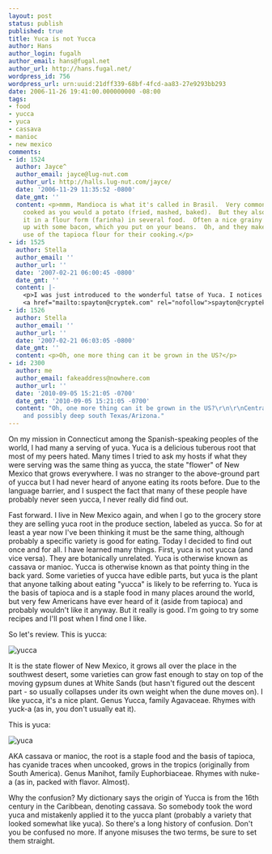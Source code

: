 ```yaml
---
layout: post
status: publish
published: true
title: Yuca is not Yucca
author: Hans
author_login: fugalh
author_email: hans@fugal.net
author_url: http://hans.fugal.net/
wordpress_id: 756
wordpress_url: urn:uuid:21dff339-68bf-4fcd-aa83-27e9293bb293
date: 2006-11-26 19:41:00.000000000 -08:00
tags:
- food
- yucca
- yuca
- cassava
- manioc
- new mexico
comments:
- id: 1524
  author: Jayce^
  author_email: jayce@lug-nut.com
  author_url: http://halls.lug-nut.com/jayce/
  date: '2006-11-29 11:35:52 -0800'
  date_gmt: ''
  content: <p>mmm, Mandioca is what it's called in Brasil.  Very common food.  Often
    cooked as you would a potato (fried, mashed, baked).  But they also heavily use
    it in a flour form (farinha) in several food.  Often a nice grainy flour cooked
    up with some bacon, which you put on your beans.  Oh, and they make very heavy
    use of the tapioca flour for their cooking.</p>
- id: 1525
  author: Stella
  author_email: ''
  author_url: ''
  date: '2007-02-21 06:00:45 -0800'
  date_gmt: ''
  content: |-
    <p>I was just introduced to the wonderful tatse of Yuca. I notices when cooked it acted like a potatoe. My question is where can i find nutrional information about its calories, carbohydrates, sugar. I have refrained from eating potatoes due to its carbohydrates, sugar, etc... i am a diabetic and i am wondering how this will effect my blood sugars. they make the best home fries i have ever had. Please help!
    <a href="mailto:spayton@cryptek.com" rel="nofollow">spayton@cryptek.com</a></p>
- id: 1526
  author: Stella
  author_email: ''
  author_url: ''
  date: '2007-02-21 06:03:05 -0800'
  date_gmt: ''
  content: <p>Oh, one more thing can it be grown in the US?</p>
- id: 2300
  author: me
  author_email: fakeaddress@nowhere.com
  author_url: ''
  date: '2010-09-05 15:21:05 -0700'
  date_gmt: '2010-09-05 15:21:05 -0700'
  content: "Oh, one more thing can it be grown in the US?\r\n\r\nCentral Florida south
    and possibly deep south Texas/Arizona."
---
```

<p>On my mission in Connecticut among the Spanish-speaking peoples of the world, I had many a serving of yuca. Yuca is a delicious tuberous root that most of my peers hated. Many times I tried to ask my hosts if what they were serving was the same thing as yucca, the state "flower" of New Mexico that grows everywhere. I was no stranger to the above-ground part of yucca but I had never heard of anyone eating its roots before. Due to the language barrier, and I suspect the fact that many of these people have probably never seen yucca, I never really did find out.</p>

<p>Fast forward. I live in New Mexico again, and when I go to the grocery store
they are selling yuca root in the produce section, labeled as yucca. So for at
least a year now I've been thinking it must be the same thing, although
probably a specific variety is good for eating. Today I decided to find out
once and for all. I have learned many things. First, yuca is not yucca (and
vice versa). They are botanically unrelated. Yuca is otherwise known as cassava
or manioc. Yucca is otherwise known as that pointy thing in the back yard. Some
varieties of yucca have edible parts, but yuca is the plant that anyone talking
about eating "yucca" is likely to be referring to. Yuca is the basis of tapioca
and is a staple food in many places around the world, but very few Americans
have ever heard of it (aside from tapioca) and probably wouldn't like it
anyway. But it really is good. I'm going to try some recipes and I'll post when
I find one I like.</p>

<p>So let's review. This is yucca:</p>

<p><img src="http://artfiles.art.com/images/-/George-Oze/Yucca-White-Sands-National-Monument-New-Mexico-Print-C12085995.jpeg" alt="yucca"/></p>

<p>It is the state flower of New Mexico, it grows all over the place in the
southwest desert, some varieties can grow fast enough to stay on top of the
moving gypsum dunes at White Sands (but hasn't figured out the descent part -
so usually collapses under its own weight when the dune moves on). I like
yucca, it's a nice plant. Genus Yucca, family Agavaceae. Rhymes with yuck-a (as
in, you don't usually eat it).</p>

<p>This is yuca:</p>

<p><img src="http://www.hort.purdue.edu/newcrop/tropical/lecture_26/01m.jpg" alt="yuca"/></p>

<p>AKA cassava or manioc, the root is a staple food and the basis of tapioca, has
cyanide traces when uncooked, grows in the tropics (originally from South
America). Genus Manihot, family Euphorbiaceae. Rhymes with nuke-a (as in, packed
with flavor. Almost).</p>

<p>Why the confusion? My dictionary says the origin of Yucca is from the 16th
century in the Caribbean, denoting cassava. So somebody took the word yuca and
mistakenly applied it to the yucca plant (probably a variety that looked
somewhat like yuca). So there's a long history of confusion. Don't you be
confused no more. If anyone misuses the two terms, be sure to set them
straight.</p>
